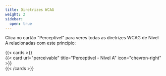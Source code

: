 ```yaml
---
title: Diretrizes WCAG
weight: 2
sidebar:
  open: true
---
```


Clica no cartão "Perceptível" para veres todas as diretrizes WCAG de Nível A relacionadas com este princípio:

{{< cards >}}  
  {{< card url="perceivable" title="Perceptível - Nível A" icon="chevron-right" >}}  
{{< /cards >}}
